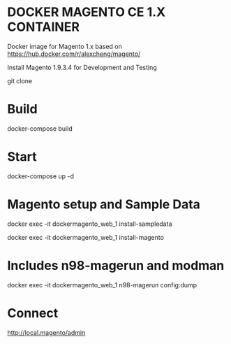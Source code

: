 # DOCKER MAGENTO CE 1.X CONTAINER

Docker image for Magento 1.x based on https://hub.docker.com/r/alexcheng/magento/

Install Magento 1.9.3.4 for Development and Testing

git clone

# Build

docker-compose build

# Start

docker-compose up -d

# Magento setup and Sample Data

docker exec -it dockermagento_web_1 install-sampledata

docker exec -it dockermagento_web_1 install-magento

# Includes n98-magerun and modman

docker exec -it dockermagento_web_1 n98-magerun config:dump

# Connect

http://local.magento/admin